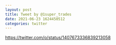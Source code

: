 ```yaml
--- 
layout: post 
title: Tweet by @1super_trades 
date: 2021-06-23 1624450512 
categories: twitter 
--- 
```

https://twitter.com/o/status/1407673336839213058